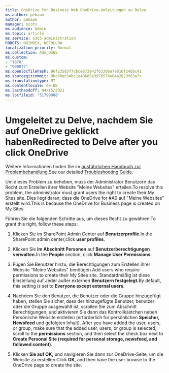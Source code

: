 ```yaml
---
title: OneDrive for Business Web OneDrive-Umleitungen zu Delve
ms.author: pebaum
author: pebaum
manager: scotv
ms.audience: Admin
ms.topic: article
ms.service: o365-administration
ROBOTS: NOINDEX, NOFOLLOW
localization_priority: Normal
ms.collection: Adm_O365
ms.custom:
- "1870"
- "900072"
ms.openlocfilehash: 96f23585f7cbce672842f6330ba79816f24dbc41
ms.sourcegitcommit: 8bc60ec34bc1e40685e3976576e04a2623f63a7c
ms.translationtype: MT
ms.contentlocale: de-DE
ms.lasthandoff: 04/15/2021
ms.locfileid: "51799988"
---
```

# <a name="redirected-to-delve-after-you-click-onedrive"></a><span data-ttu-id="ab9e2-102">Umgeleitet zu Delve, nachdem Sie auf OneDrive geklickt haben</span><span class="sxs-lookup"><span data-stu-id="ab9e2-102">Redirected to Delve after you click OneDrive</span></span>

<span data-ttu-id="ab9e2-103">Weitere Informationen finden Sie im [ausführlichen Handbuch zur Problembehandlung.](https://docs.microsoft.com/sharepoint/support/sites/troubleshooting-guide-for-sites-stopped-at-provisioning)</span><span class="sxs-lookup"><span data-stu-id="ab9e2-103">See our detailed [Troubleshooting Guide](https://docs.microsoft.com/sharepoint/support/sites/troubleshooting-guide-for-sites-stopped-at-provisioning).</span></span>

<span data-ttu-id="ab9e2-104">Um dieses Problem zu beheben, muss der Administrator Benutzern das Recht zum Erstellen ihrer Website "Meine Websites" erteilen.</span><span class="sxs-lookup"><span data-stu-id="ab9e2-104">To resolve this problem, the administrator must grant users the right to create their My Sites site.</span></span> <span data-ttu-id="ab9e2-105">Dies liegt daran, dass die OneDrive for #A0 auf "Meine Websites" erstellt wird.</span><span class="sxs-lookup"><span data-stu-id="ab9e2-105">This is because the OneDrive for Business page is created on My Sites.</span></span>

<span data-ttu-id="ab9e2-106">Führen Sie die folgenden Schritte aus, um dieses Recht zu gewähren:</span><span class="sxs-lookup"><span data-stu-id="ab9e2-106">To grant this right, follow these steps:</span></span>

1. <span data-ttu-id="ab9e2-107">Klicken Sie im SharePoint Admin Center auf **Benutzerprofile**.</span><span class="sxs-lookup"><span data-stu-id="ab9e2-107">In the SharePoint admin center,click **user profiles**.</span></span>

2. <span data-ttu-id="ab9e2-108">Klicken Sie **im Abschnitt Personen** auf **Benutzerberechtigungen verwalten.**</span><span class="sxs-lookup"><span data-stu-id="ab9e2-108">In the **People** section, click **Manage User Permissions**.</span></span>

3. <span data-ttu-id="ab9e2-109">Fügen Sie Benutzer hinzu, die Berechtigungen zum Erstellen ihrer Website "Meine Websites" benötigen.</span><span class="sxs-lookup"><span data-stu-id="ab9e2-109">Add users who require permissions to create their My Sites site.</span></span> <span data-ttu-id="ab9e2-110">Standardmäßig ist diese Einstellung auf Jeder außer externen **Benutzern festgelegt.**</span><span class="sxs-lookup"><span data-stu-id="ab9e2-110">By default, this setting is set to **Everyone except external users**.</span></span>

4. <span data-ttu-id="ab9e2-111">Nachdem Sie den Benutzer, die Benutzer oder die Gruppe hinzugefügt haben, stellen Sie sicher, dass der hinzugefügte Benutzer, benutzer oder die Gruppe ausgewählt ist, scrollen Sie zum Abschnitt Berechtigungen, und aktivieren Sie dann das Kontrollkästchen neben Persönliche Website erstellen (erforderlich für persönlichen **Speicher, Newsfeed** und gefolgten Inhalt). </span><span class="sxs-lookup"><span data-stu-id="ab9e2-111">After you have added the user, users, or group, make sure that the added user, users, or group is selected, scroll to the **permissions** section, and then select the check box next to **Create Personal Site (required for personal storage, newsfeed, and followed content)**.</span></span>

5. <span data-ttu-id="ab9e2-112">Klicken **Sie auf OK,** und navigieren Sie dann zur OneDrive-Seite, um die Website zu erstellen.</span><span class="sxs-lookup"><span data-stu-id="ab9e2-112">Click **OK**, and then have the user browse to the OneDrive page to create the site.</span></span>
